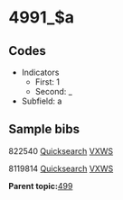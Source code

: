# 4991\_$a

## Codes

-   Indicators
    -   First: 1
    -   Second: \_
-   Subfield: a

## Sample bibs

822540 [Quicksearch](https://search.library.yale.edu/catalog/822540) [VXWS](http://prodorbis.library.yale.edu:7014/vxws/GetHoldingsService?bibId=822540)

8119814 [Quicksearch](https://search.library.yale.edu/catalog/8119814) [VXWS](http://prodorbis.library.yale.edu:7014/vxws/GetHoldingsService?bibId=8119814)

**Parent topic:**[499](../../tags/499/499.md)

